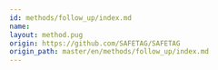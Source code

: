 ```yaml
---
id: methods/follow_up/index.md
name: 
layout: method.pug
origin: https://github.com/SAFETAG/SAFETAG
origin_path: master/en/methods/follow_up/index.md
---
```



